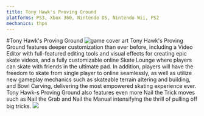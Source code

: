 ```yaml
---
title: Tony Hawk's Proving Ground
platforms: PS3, Xbox 360, Nintendo DS, Nintendo Wii, PS2
mechanics: thps
---
```

#Tony Hawk's Proving Ground
![game cover art](//images.igdb.com/igdb/image/upload/t_thumb/b9igl17wr89ejepjquuj.jpg "Logo Title Text 1")
Tony Hawk's Proving Ground features deeper customization than ever before, including a Video Editor with full-featured editing tools and visual effects for creating epic skate videos, and a fully customizable online Skate Lounge where players can skate with friends in the ultimate pad. In addition, players will have the freedom to skate from single player to online seamlessly, as well as utilize new gameplay mechanics such as skateable terrain altering and building, and Bowl Carving, delivering the most empowered skating experience ever. Tony Hawk-s Proving Ground also features even more Nail the Trick moves such as Nail the Grab and Nail the Manual intensifying the thrill of pulling off big tricks.
<img src="//images.igdb.com/igdb/image/upload/t_thumb/luyzdy7sxahtefdlblr9.jpg"/>
